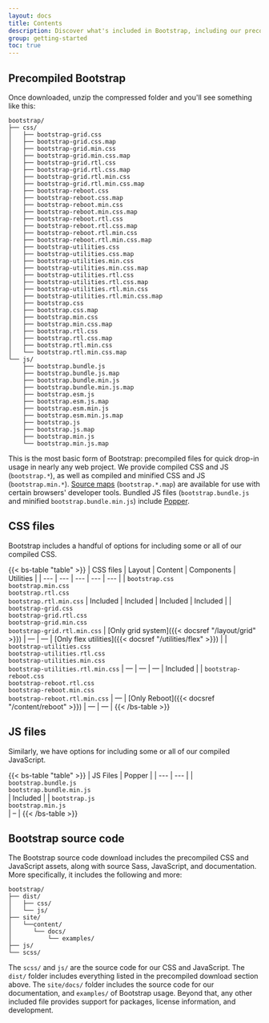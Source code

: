 ```yaml
---
layout: docs
title: Contents
description: Discover what's included in Bootstrap, including our precompiled and source code flavors.
group: getting-started
toc: true
---
```


## Precompiled Bootstrap

Once downloaded, unzip the compressed folder and you'll see something like this:

<!-- NOTE: This info is intentionally duplicated in the README. Copy any changes made here over to the README too, but be sure to keep in mind to add the `dist` folder. -->

```text
bootstrap/
├── css/
│   ├── bootstrap-grid.css
│   ├── bootstrap-grid.css.map
│   ├── bootstrap-grid.min.css
│   ├── bootstrap-grid.min.css.map
│   ├── bootstrap-grid.rtl.css
│   ├── bootstrap-grid.rtl.css.map
│   ├── bootstrap-grid.rtl.min.css
│   ├── bootstrap-grid.rtl.min.css.map
│   ├── bootstrap-reboot.css
│   ├── bootstrap-reboot.css.map
│   ├── bootstrap-reboot.min.css
│   ├── bootstrap-reboot.min.css.map
│   ├── bootstrap-reboot.rtl.css
│   ├── bootstrap-reboot.rtl.css.map
│   ├── bootstrap-reboot.rtl.min.css
│   ├── bootstrap-reboot.rtl.min.css.map
│   ├── bootstrap-utilities.css
│   ├── bootstrap-utilities.css.map
│   ├── bootstrap-utilities.min.css
│   ├── bootstrap-utilities.min.css.map
│   ├── bootstrap-utilities.rtl.css
│   ├── bootstrap-utilities.rtl.css.map
│   ├── bootstrap-utilities.rtl.min.css
│   ├── bootstrap-utilities.rtl.min.css.map
│   ├── bootstrap.css
│   ├── bootstrap.css.map
│   ├── bootstrap.min.css
│   ├── bootstrap.min.css.map
│   ├── bootstrap.rtl.css
│   ├── bootstrap.rtl.css.map
│   ├── bootstrap.rtl.min.css
│   └── bootstrap.rtl.min.css.map
└── js/
    ├── bootstrap.bundle.js
    ├── bootstrap.bundle.js.map
    ├── bootstrap.bundle.min.js
    ├── bootstrap.bundle.min.js.map
    ├── bootstrap.esm.js
    ├── bootstrap.esm.js.map
    ├── bootstrap.esm.min.js
    ├── bootstrap.esm.min.js.map
    ├── bootstrap.js
    ├── bootstrap.js.map
    ├── bootstrap.min.js
    └── bootstrap.min.js.map
```

This is the most basic form of Bootstrap: precompiled files for quick drop-in usage in nearly any web project. We provide compiled CSS and JS (`bootstrap.*`), as well as compiled and minified CSS and JS (`bootstrap.min.*`). [Source maps](https://developers.google.com/web/tools/chrome-devtools/javascript/source-maps) (`bootstrap.*.map`) are available for use with certain browsers' developer tools. Bundled JS files (`bootstrap.bundle.js` and minified `bootstrap.bundle.min.js`) include [Popper](https://popper.js.org/).

## CSS files

Bootstrap includes a handful of options for including some or all of our compiled CSS.

{{< bs-table "table" >}}
| CSS files | Layout | Content | Components | Utilities |
| --- | --- | --- | --- | --- |
| `bootstrap.css`<br> `bootstrap.min.css`<br> `bootstrap.rtl.css`<br> `bootstrap.rtl.min.css` | Included | Included | Included | Included |
| `bootstrap-grid.css`<br> `bootstrap-grid.rtl.css`<br> `bootstrap-grid.min.css`<br> `bootstrap-grid.rtl.min.css` | [Only grid system]({{< docsref "/layout/grid" >}}) | — | — | [Only flex utilities]({{< docsref "/utilities/flex" >}}) |
| `bootstrap-utilities.css`<br> `bootstrap-utilities.rtl.css`<br> `bootstrap-utilities.min.css`<br> `bootstrap-utilities.rtl.min.css` | — | — | — | Included |
| `bootstrap-reboot.css`<br> `bootstrap-reboot.rtl.css`<br> `bootstrap-reboot.min.css`<br> `bootstrap-reboot.rtl.min.css` | — | [Only Reboot]({{< docsref "/content/reboot" >}}) | — | — |
{{< /bs-table >}}

## JS files

Similarly, we have options for including some or all of our compiled JavaScript.

{{< bs-table "table" >}}
| JS Files | Popper |
| --- | --- |
| `bootstrap.bundle.js`<br> `bootstrap.bundle.min.js`<br> | Included |
| `bootstrap.js`<br> `bootstrap.min.js`<br> | – |
{{< /bs-table >}}

## Bootstrap source code

The Bootstrap source code download includes the precompiled CSS and JavaScript assets, along with source Sass, JavaScript, and documentation. More specifically, it includes the following and more:

```text
bootstrap/
├── dist/
│   ├── css/
│   └── js/
├── site/
│   └──content/
│      └── docs/
│          └── examples/
├── js/
└── scss/
```

The `scss/` and `js/` are the source code for our CSS and JavaScript. The `dist/` folder includes everything listed in the precompiled download section above. The `site/docs/` folder includes the source code for our documentation, and `examples/` of Bootstrap usage. Beyond that, any other included file provides support for packages, license information, and development.
